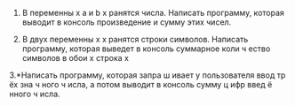 1. В переменны х a и b х ранятся числа. Написать
программу, которая выводит в консоль произведение
и сумму этих чисел.

2. В двух переменны х х ранятся строки символов.
Написать программу, которая выведет в консоль
суммарное коли ч ество символов в обои х строка х

3.*Написать программу, которая запра ш ивает у
пользователя ввод тр ёх зна ч ного ч исла, а потом
выводит в консоль сумму ц ифр введ ё нного ч исла.